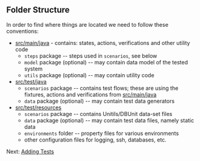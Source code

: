 ## Folder Structure

In order to find where things are located we need to follow these conventions:

- [src/main/java](src/main/java) - contains: states, actions, verifications and
  other utility code
    - `steps` package -- steps used in `scenarios`, see below
    - `model` package (optional) -- may contain data model of the tested system
    - `utils` package (optional) -- may contain utility code
- [src/test/java](src/test/java)
    - `scenarios` package -- contains test flows; these are using the fixtures,
      actions and verifications from [src/main/java](src/main/java)
    - `data` package (optional) -- may contain test data generators
- [src/test/resources](src/test/resources)
    - `scenarios` package -- contains Unitils/DBUnit data-set files
    - `data` package (optional) -- may contain test data files, namely static
      data
    - `environments` folder -- property files for various environments
    - other configuration files for logging, ssh, databases, etc.

Next: [Adding Tests](adding-tests.html)
